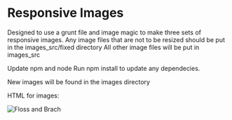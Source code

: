 # Responsive Images

Designed to use a grunt file and image magic to make three sets of responsive images.
Any image files that are not to be resized should be put in the images_src/fixed directory
All other image files will be put in images_src

Update npm and node
Run npm install to update any dependecies.

New images will be found in the images directory

HTML for images:

 <picture>
    <source media="(min-width: 650px)" srcset="images/austin-medium.jpg">
    <source media="(min-width: 465px)" srcset="images/austin-small.jpg">
    <img src="images/austin-large.jpg" alt="Floss and Brach" style="width:auto;">
 </picture>

